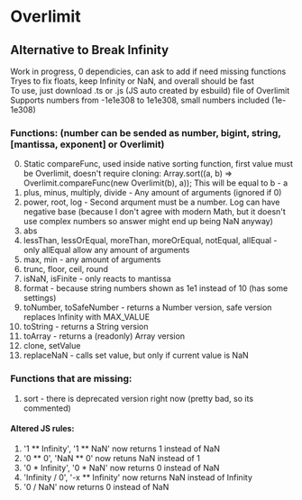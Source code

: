 # Overlimit
## Alternative to Break Infinity
Work in progress, 0 dependicies, can ask to add if need missing functions \
Tryes to fix floats, keep Infinity or NaN, and overall should be fast \
To use, just download .ts or .js (JS auto created by esbuild) file of Overlimit \
Supports numbers from -1e1e308 to 1e1e308, small numbers included (1e-1e308)
### Functions: (number can be sended as number, bigint, string, [mantissa, exponent] or Overlimit)
0. Static compareFunc, used inside native sorting function, first value must be Overlimit, doesn't require cloning: Array.sort((a, b) => Overlimit.compareFunc(new Overlimit(b), a)); This will be equal to b - a
1. plus, minus, multiply, divide - Any amount of arguments (ignored if 0)
2. power, root, log - Second arqument must be a number. Log can have negative base (because I don't agree with modern Math, but it doesn't use complex numbers so answer might end up being NaN anyway)
3. abs
4. lessThan, lessOrEqual, moreThan, moreOrEqual, notEqual, allEqual - only allEqual allow any amount of arguments
5. max, min - any amount of arguments
6. trunc, floor, ceil, round
7. isNaN, isFinite - only reacts to mantissa
8. format - because string numbers shown as 1e1 instead of 10 (has some settings)
9. toNumber, toSafeNumber - returns a Number version, safe version replaces Infinity with MAX_VALUE
10. toString - returns a String version
11. toArray - returns a (readonly) Array version
12. clone, setValue
13. replaceNaN - calls set value, but only if current value is NaN
### Functions that are missing:
1. sort - there is deprecated version right now (pretty bad, so its commented)
#### Altered JS rules:
1. '1 ** Infinity', '1 ** NaN' now returns 1 instead of NaN
2. '0 ** 0', 'NaN ** 0' now retuns NaN instead of 1
3. '0 * Infinity', '0 * NaN' now returns 0 instead of NaN
4. 'Infinity / 0', '-x ** Infinity' now returns NaN instead of Infinity
5. '0 / NaN' now returns 0 instead of NaN
